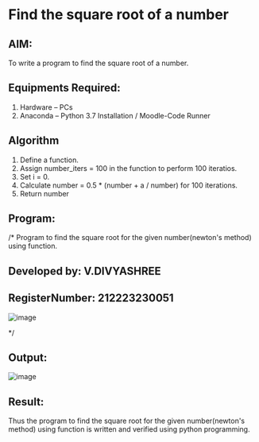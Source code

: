 # Find the square root of a number

## AIM:
To write a program to find the square root of a number.

## Equipments Required:
1. Hardware – PCs
2. Anaconda – Python 3.7 Installation / Moodle-Code Runner

## Algorithm
1. Define a function.
2. Assign number_iters = 100 in the function to perform 100 iteratios.
3. Set i = 0.
4. Calculate  number = 0.5 * (number + a / number) for 100 iterations.
5. Return number

## Program:
/*
Program to find the square root for the given number(newton's method) using function.
## Developed by: V.DIVYASHREE
## RegisterNumber:  212223230051
![image](https://github.com/drgbhuvaneswari/Square-root-of-a-number/assets/82276099/24aef61b-5ecf-43a3-9580-1066220d128c)

*/

## Output:
![image](https://github.com/drgbhuvaneswari/Square-root-of-a-number/assets/82276099/f68b1610-3daa-44b5-aa36-549c81c847b5)




## Result:
Thus the program to find the square root for the given number(newton's method) using function is written and verified using python programming.
